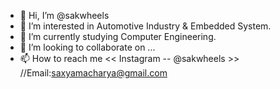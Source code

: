 - 👋 Hi, I’m @sakwheels
- 👀 I’m interested in Automotive Industry & Embedded System.
- 🌱 I’m currently studying Computer Engineering.  
- 💞️ I’m looking to collaborate on ...
- 📫 How to reach me << Instagram -- @sakwheels >> //Email:saxyamacharya@gmail.com

<!---
sakwheels/sakwheels is a ✨ special ✨ repository because its `README.md` (this file) appears on your GitHub profile.
You can click the Preview link to take a look at your changes.
--->
